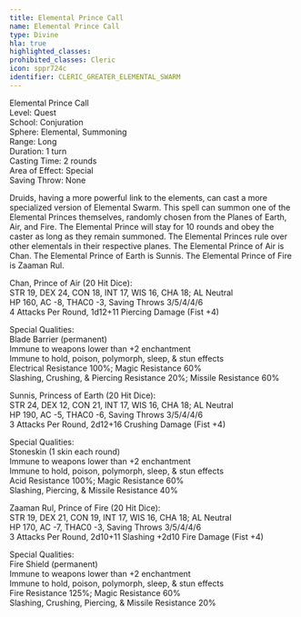 ```yaml
---
title: Elemental Prince Call
name: Elemental Prince Call
type: Divine
hla: true
highlighted_classes: 
prohibited_classes: Cleric
icon: sppr724c
identifier: CLERIC_GREATER_ELEMENTAL_SWARM
---
```

Elemental Prince Call  
Level: Quest  
School: Conjuration  
Sphere: Elemental, Summoning  
Range: Long  
Duration: 1 turn  
Casting Time: 2 rounds  
Area of Effect: Special  
Saving Throw: None  
  
Druids, having a more powerful link to the elements, can cast a more specialized version of Elemental Swarm. This spell can summon one of the Elemental Princes themselves, randomly chosen from the Planes of Earth, Air, and Fire. The Elemental Prince will stay for 10 rounds and obey the caster as long as they remain summoned. The Elemental Princes rule over other elementals in their respective planes. The Elemental Prince of Air is Chan. The Elemental Prince of Earth is Sunnis. The Elemental Prince of Fire is Zaaman Rul.  
  
Chan, Prince of Air (20 Hit Dice):  
STR 19, DEX 24, CON 18, INT 17, WIS 16, CHA 18; AL Neutral  
HP 160, AC -8, THAC0 -3, Saving Throws 3/5/4/4/6  
4 Attacks Per Round, 1d12+11 Piercing Damage (Fist +4)  
  
Special Qualities:  
Blade Barrier (permanent)  
Immune to weapons lower than +2 enchantment  
Immune to hold, poison, polymorph, sleep, &amp; stun effects  
Electrical Resistance 100%; Magic Resistance 60%  
Slashing, Crushing, &amp; Piercing Resistance 20%; Missile Resistance 60%  
  
  
Sunnis, Princess of Earth (20 Hit Dice):  
STR 24, DEX 12, CON 21, INT 17, WIS 16, CHA 18; AL Neutral  
HP 190, AC -5, THAC0 -6, Saving Throws 3/5/4/4/6  
3 Attacks Per Round, 2d12+16 Crushing Damage (Fist +4)  
  
Special Qualities:  
Stoneskin (1 skin each round)  
Immune to weapons lower than +2 enchantment  
Immune to hold, poison, polymorph, sleep, &amp; stun effects  
Acid Resistance 100%; Magic Resistance 60%  
Slashing, Piercing, &amp; Missile Resistance 40%  
  
  
Zaaman Rul, Prince of Fire (20 Hit Dice):  
STR 19, DEX 21, CON 19, INT 17, WIS 16, CHA 18; AL Neutral  
HP 170, AC -7, THAC0 -3, Saving Throws 3/5/4/4/6  
3 Attacks Per Round, 2d10+11 Slashing +2d10 Fire Damage (Fist +4)  
  
Special Qualities:  
Fire Shield (permanent)  
Immune to weapons lower than +2 enchantment  
Immune to hold, poison, polymorph, sleep, &amp; stun effects  
Fire Resistance 125%; Magic Resistance 60%  
Slashing, Crushing, Piercing, &amp; Missile Resistance 20%  
